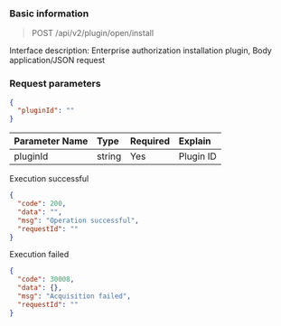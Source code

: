 ### Basic information

> POST /api/v2/plugin/open/install

Interface description: Enterprise authorization installation plugin, Body application/JSON request

### Request parameters

```json
{
  "pluginId": ""
}
```

|Parameter Name|Type|Required|Explain|
|:----| :-- | :-- | :--- |
| pluginId | string | Yes | Plugin ID |

Execution successful

```json
{
  "code": 200,
  "data": "",
  "msg": "Operation successful",
  "requestId": ""
}
```

Execution failed

```json
{
  "code": 30008,
  "data": {},
  "msg": "Acquisition failed",
  "requestId": ""
}
```

